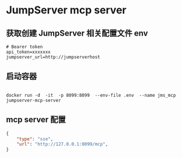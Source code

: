 # JumpServer mcp server

## 获取创建 JumpServer 相关配置文件 env

```
# Bearer token
api_token=xxxxxxx 
jumpserver_url=http://jumpserverhost
```

## 启动容器

```

docker run -d  -it  -p 8099:8099  --env-file .env  --name jms_mcp  jumpserver-mcp-server

```

## mcp server 配置

```json
{
    "type": "sse",
    "url": "http://127.0.0.1:8099/mcp",
}
```
